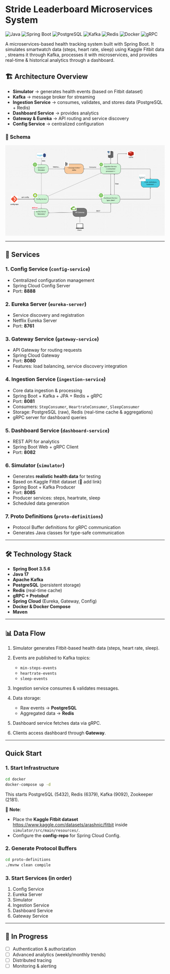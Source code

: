 # Stride Leaderboard Microservices System

![Java](https://img.shields.io/badge/Java-007396?style=for-the-badge&logo=openjdk&logoColor=white)
![Spring Boot](https://img.shields.io/badge/Spring%20Boot-6DB33F?style=for-the-badge&logo=springboot&logoColor=white)
![PostgreSQL](https://img.shields.io/badge/PostgreSQL-316192?style=for-the-badge&logo=postgresql&logoColor=white)
![Kafka](https://img.shields.io/badge/Apache%20Kafka-231F20?style=for-the-badge&logo=apachekafka&logoColor=white)
![Redis](https://img.shields.io/badge/Redis-DC382D?style=for-the-badge&logo=redis&logoColor=white)
![Docker](https://img.shields.io/badge/Docker-2496ED?style=for-the-badge&logo=docker&logoColor=white)
![gRPC](https://img.shields.io/badge/gRPC-000?style=for-the-badge&logo=google&logoColor=white)

A microservices-based health tracking system built with Spring Boot.
It simulates smartwatch data (steps, heart rate, sleep) using Kaggle Fitbit data , streams it through Kafka, processes it with microservices, and provides real-time & historical analytics through a dashboard.


## 🏗️ Architecture Overview

* **Simulator** → generates health events (based on Fitbit dataset)
* **Kafka** → message broker for streaming
* **Ingestion Service** → consumes, validates, and stores data (PostgreSQL + Redis)
* **Dashboard Service** → provides analytics
* **Gateway & Eureka** → API routing and service discovery
* **Config Service** → centralized configuration

### 📌  Schema 
![img.png](architecture.png)

---

## 🚀 Services

### 1. **Config Service** (`config-service`)

* Centralized configuration management
* Spring Cloud Config Server
* Port: **8888**

### 2. **Eureka Server** (`eureka-server`)

* Service discovery and registration
* Netflix Eureka Server
* Port: **8761**

### 3. **Gateway Service** (`gateway-service`)

* API Gateway for routing requests
* Spring Cloud Gateway
* Port: **8080**
* Features: load balancing, service discovery integration

### 4. **Ingestion Service** (`ingestion-service`)

* Core data ingestion & processing
* Spring Boot + Kafka + JPA + Redis + gRPC
* Port: **8081**
* Consumers: `StepConsumer`, `HeartrateConsumer`, `SleepConsumer`
* Storage: PostgreSQL (raw), Redis (real-time cache & aggregations)
* gRPC server for dashboard queries
### 5. **Dashboard Service** (`dashboard-service`)

* REST API for analytics
* Spring Boot Web + gRPC Client
* Port: **8082**

### 6. **Simulator** (`simulator`)

* Generates **realistic health data** for testing
* Based on Kaggle Fitbit dataset (📎 add link)
* Spring Boot + Kafka Producer
* Port: **8085**
* Producer services: steps, heartrate, sleep
* Scheduled data generation

### 7. **Proto Definitions** (`proto-definitions`)

* Protocol Buffer definitions for gRPC communication
* Generates Java classes for type-safe communication

---

## 🛠️ Technology Stack

* **Spring Boot 3.5.6**
* **Java 17**
* **Apache Kafka**
* **PostgreSQL** (persistent storage)
* **Redis** (real-time cache)
* **gRPC + Protobuf**
* **Spring Cloud** (Eureka, Gateway, Config)
* **Docker & Docker Compose**
* **Maven**

---

## 📊 Data Flow

1. Simulator generates Fitbit-based health data (steps, heart rate, sleep).
2. Events are published to Kafka topics:

    * `min-steps-events`
    * `heartrate-events`
    * `sleep-events`
3. Ingestion service consumes & validates messages.
4. Data storage:

    * Raw events → **PostgreSQL**
    * Aggregated data → **Redis**
5. Dashboard service fetches data via gRPC.
6. Clients access dashboard through **Gateway**.

---

##  Quick Start

### 1. Start Infrastructure

```bash
cd docker
docker-compose up -d
```
This starts PostgreSQL (5432), Redis (6379), Kafka (9092), Zookeeper (2181).

📌 **Note**:

* Place the **Kaggle Fitbit dataset** https://www.kaggle.com/datasets/arashnic/fitbit inside `simulator/src/main/resources/`.
* Configure the **config-repo** for Spring Cloud Config.

### 2. Generate Protocol Buffers

```bash
cd proto-definitions
./mvnw clean compile
```
### 3. Start Services (in order)

1. Config Service
2. Eureka Server
3. Simulator
4. Ingestion Service
5. Dashboard Service
6. Gateway Service
---

## 🔮 In Progress

* [ ] Authentication & authorization
* [ ] Advanced analytics (weekly/monthly trends)
* [ ] Distributed tracing
* [ ] Monitoring & alerting
